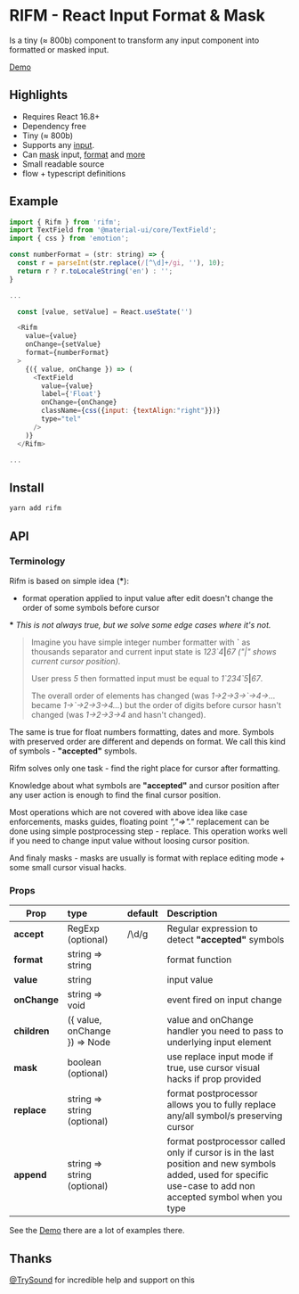 # RIFM - React Input Format & Mask

Is a tiny (≈ 800b) component to transform any input component
into formatted or masked input.

[Demo](https://realadvisor.github.io/rifm)

## Highlights

- Requires React 16.8+
- Dependency free
- Tiny (≈ 800b)
- Supports any [input](https://realadvisor.github.io/rifm#material-ui).
- Can [mask](https://realadvisor.github.io/rifm#date-format) input,
  [format](https://realadvisor.github.io/rifm#number-format) and [more](https://realadvisor.github.io/rifm#case-enforcement)
- Small readable source
- flow + typescript definitions

## Example

```js
import { Rifm } from 'rifm';
import TextField from '@material-ui/core/TextField';
import { css } from 'emotion';

const numberFormat = (str: string) => {
  const r = parseInt(str.replace(/[^\d]+/gi, ''), 10);
  return r ? r.toLocaleString('en') : '';
}

...

  const [value, setValue] = React.useState('')

  <Rifm
    value={value}
    onChange={setValue}
    format={numberFormat}
  >
    {({ value, onChange }) => (
      <TextField
        value={value}
        label={'Float'}
        onChange={onChange}
        className={css({input: {textAlign:"right"}})}
        type="tel"
      />
    )}
  </Rifm>

...
```

## Install

```sh
yarn add rifm
```

## API

### Terminology

Rifm is based on simple idea (**\***):

- format operation applied to input value after edit doesn't change the order of some symbols before cursor

**\*** _This is not always true, but we solve some edge cases where it's not._

> Imagine you have simple integer number formatter with **\`** as thousands separator
> and current input state is _123\`4_**|**_67_ _("|" shows current cursor position)_.
>
> User press _5_ then formatted input must be equal to _1\`234\`5_**|**_67_.
>
> The overall order of elements has changed (was _1->2->3->\`->4->..._ became _1->\`->2->3->4..._)
> but the order of digits before cursor hasn't changed (was _1->2->3->4_ and hasn't changed).

The same is true for float numbers formatting, dates and more.
Symbols with preserved order are different and depends on format.
We call this kind of symbols - **"accepted"** symbols.

Rifm solves only one task -
find the right place for cursor after formatting.

Knowledge about what symbols are **"accepted"** and cursor position after any user action
is enough to find the final cursor position.

Most operations which are not covered with above idea like
case enforcements, masks guides, floating point _","=>"."_ replacement
can be done using simple postprocessing step - replace.
This operation works well if you need to change input value without loosing cursor position.

And finaly masks - masks are usually is format with replace editing mode + some small cursor visual hacks.

### Props

| Prop         | type                          | default | Description                                                                                                                                                   |
| ------------ | :---------------------------- | :------ | :------------------------------------------------------------------------------------------------------------------------------------------------------------ |
| **accept**   | RegExp (optional)             | /\d/g   | Regular expression to detect **"accepted"** symbols                                                                                                           |
| **format**   | string => string              |         | format function                                                                                                                                               |
| **value**    | string                        |         | input value                                                                                                                                                   |
| **onChange** | string => void                |         | event fired on input change                                                                                                                                   |
| **children** | ({ value, onChange }) => Node |         | value and onChange handler you need to pass to underlying input element                                                                                       |
| **mask**     | boolean (optional)            |         | use replace input mode if true, use cursor visual hacks if prop provided                                                                                      |
| **replace**  | string => string (optional)   |         | format postprocessor allows you to fully replace any/all symbol/s preserving cursor                                                                           |
| **append**   | string => string (optional)   |         | format postprocessor called only if cursor is in the last position and new symbols added, used for specific use-case to add non accepted symbol when you type |

See the [Demo](https://realadvisor.github.io/rifm) there are a lot of examples there.

## Thanks

[@TrySound](https://github.com/TrySound) for incredible help and support on this

